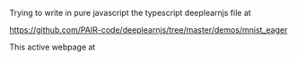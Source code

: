 
Trying to write in pure javascript the typescript deeplearnjs file at 



https://github.com/PAIR-code/deeplearnjs/tree/master/demos/mnist_eager



This active webpage at

